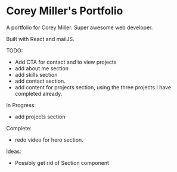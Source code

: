 # Corey Miller's Portfolio
A portfolio for Corey Miller.
Super awesome web developer.

Built with React and mailJS.

TODO: 
- Add CTA for contact and to view projects
- add about me section
- add skills section
- add contact section.
- add content for projects section, using the three projects I have completed already.

In Progress: 
- add projects section

Complete: 
- redo video for hero section.


Ideas: 
- Possibly get rid of Section component
